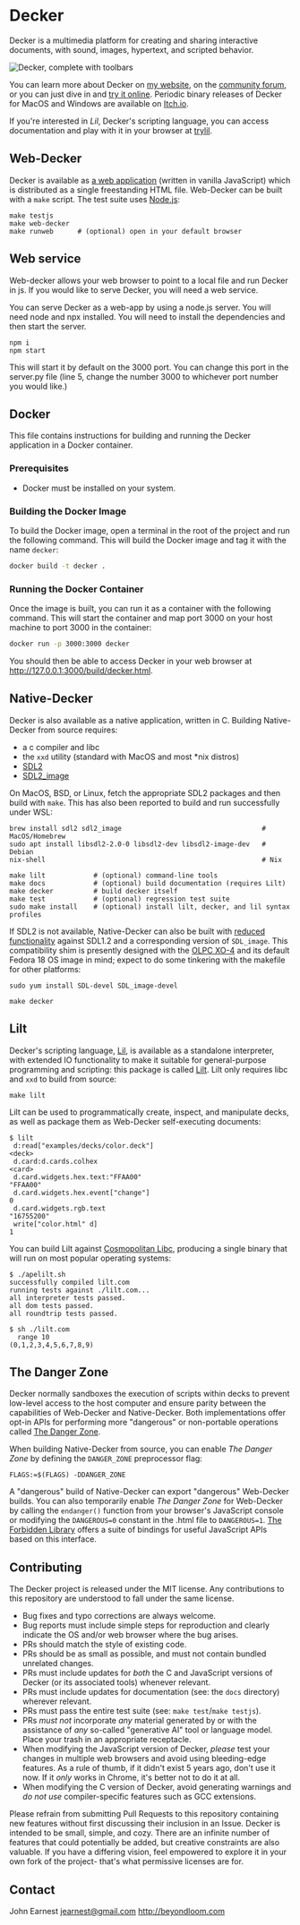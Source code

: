 Decker
======
Decker is a multimedia platform for creating and sharing interactive documents, with sound, images, hypertext, and scripted behavior.

![Decker, complete with toolbars](images/wings.gif)

You can learn more about Decker on [my website](http://beyondloom.com/decker/), on the [community forum](https://internet-janitor.itch.io/decker/community), or you can just dive in and [try it online](http://beyondloom.com/decker/tour.html). Periodic binary releases of Decker for MacOS and Windows are available on [Itch.io](https://internet-janitor.itch.io/decker).

If you're interested in _Lil_, Decker's scripting language, you can access documentation and play with it in your browser at [trylil](http://beyondloom.com/tools/trylil.html).


Web-Decker
----------
Decker is available as [a web application](http://beyondloom.com/decker/tour.html) (written in vanilla JavaScript) which is distributed as a single freestanding HTML file. Web-Decker can be built with a `make` script. The test suite uses [Node.js](https://nodejs.org/en/):

```
make testjs
make web-decker
make runweb      # (optional) open in your default browser
```

Web service
-----------
Web-decker allows your web browser to point to a local file and run Decker in js.  If you would like to serve Decker, you will need a web service.

You can serve Decker as a web-app by using a node.js server.  You will need node and npx installed.  You will need to install the dependencies and then start the server.

```
npm i
npm start
```

This will start it by default on the 3000 port.  You can change this port in the server.py file (line 5, change the number 3000 to whichever port number you would like.)

Docker
------
This file contains instructions for building and running the Decker application in a Docker container.

### Prerequisites

- Docker must be installed on your system.

### Building the Docker Image

To build the Docker image, open a terminal in the root of the project and run the following command. This will build the Docker image and tag it with the name `decker`:

```bash
docker build -t decker .
```

### Running the Docker Container

Once the image is built, you can run it as a container with the following command. This will start the container and map port 3000 on your host machine to port 3000 in the container:

```bash
docker run -p 3000:3000 decker
```

You should then be able to access Decker in your web browser at http://127.0.0.1:3000/build/decker.html.

Native-Decker
-------------
Decker is also available as a native application, written in C. Building Native-Decker from source requires:

- a c compiler and libc
- the `xxd` utility (standard with MacOS and most *nix distros)
- [SDL2](https://www.libsdl.org/download-2.0.php)
- [SDL2_image](https://github.com/libsdl-org/SDL_image)

On MacOS, BSD, or Linux, fetch the appropriate SDL2 packages and then build with `make`. This has also been reported to build and run successfully under WSL:

```
brew install sdl2 sdl2_image                                   # MacOS/Homebrew
sudo apt install libsdl2-2.0-0 libsdl2-dev libsdl2-image-dev   # Debian
nix-shell                                                      # Nix

make lilt            # (optional) command-line tools
make docs            # (optional) build documentation (requires Lilt)
make decker          # build decker itself
make test            # (optional) regression test suite
sudo make install    # (optional) install lilt, decker, and lil syntax profiles
```

If SDL2 is not available, Native-Decker can also be built with [reduced functionality](c/io_sdl1.h) against SDL1.2 and a corresponding version of `SDL_image`. This compatibility shim is presently designed with the [OLPC XO-4](https://wiki.laptop.org/go/XO-4_Touch) and its default Fedora 18 OS image in mind; expect to do some tinkering with the makefile for other platforms:
```
sudo yum install SDL-devel SDL_image-devel

make decker
```


Lilt
----
Decker's scripting language, [Lil](http://beyondloom.com/tools/trylil.html), is available as a standalone interpreter, with extended IO functionality to make it suitable for general-purpose programming and scripting: this package is called [Lilt](http://beyondloom.com/decker/lilt.html). Lilt only requires libc and `xxd` to build from source:
```
make lilt
```

Lilt can be used to programmatically create, inspect, and manipulate decks, as well as package them as Web-Decker self-executing documents:
```
$ lilt
 d:read["examples/decks/color.deck"]
<deck>
 d.card:d.cards.colhex
<card>
 d.card.widgets.hex.text:"FFAA00"
"FFAA00"
 d.card.widgets.hex.event["change"]
0
 d.card.widgets.rgb.text
"16755200"
 write["color.html" d]
1
```

You can build Lilt against [Cosmopolitan Libc](https://github.com/jart/cosmopolitan), producing a single binary that will run on most popular operating systems:
```
$ ./apelilt.sh
successfully compiled lilt.com
running tests against ./lilt.com...
all interpreter tests passed.
all dom tests passed.
all roundtrip tests passed.

$ sh ./lilt.com
  range 10
(0,1,2,3,4,5,6,7,8,9)
```

The Danger Zone
---------------
Decker normally sandboxes the execution of scripts within decks to prevent low-level access to the host computer and ensure parity between the capabilities of Web-Decker and Native-Decker. Both implementations offer opt-in APIs for performing more "dangerous" or non-portable operations called [The Danger Zone](http://beyondloom.com/decker/decker.html#thedangerzone).

When building Native-Decker from source, you can enable _The Danger Zone_ by defining the `DANGER_ZONE` preprocessor flag:
```
FLAGS:=$(FLAGS) -DDANGER_ZONE
```

A "dangerous" build of Native-Decker can export "dangerous" Web-Decker builds. You can also temporarily enable _The Danger Zone_ for Web-Decker by calling the `endanger()` function from your browser's JavaScript console or modifying the `DANGEROUS=0` constant in the .html file to `DANGEROUS=1`. [The Forbidden Library](http://beyondloom.com/decker/forbidden.html) offers a suite of bindings for useful JavaScript APIs based on this interface.


Contributing
------------
The Decker project is released under the MIT license. Any contributions to this repository are understood to fall under the same license.

- Bug fixes and typo corrections are always welcome.
- Bug reports must include simple steps for reproduction and clearly indicate the OS and/or web browser where the bug arises.
- PRs should match the style of existing code.
- PRs should be as small as possible, and must not contain bundled unrelated changes.
- PRs must include updates for _both_ the C and JavaScript versions of Decker (or its associated tools) whenever relevant.
- PRs must include updates for documentation (see: the `docs` directory) wherever relevant.
- PRs must pass the entire test suite (see: `make test`/`make testjs`).
- PRs _must not_ incorporate _any_ material generated by or with the assistance of _any_ so-called "generative AI" tool or language model. Place your trash in an appropriate receptacle.
- When modifying the JavaScript version of Decker, _please_ test your changes in multiple web browsers and avoid using bleeding-edge features. As a rule of thumb, if it didn't exist 5 years ago, don't use it now. If it _only_ works in Chrome, it's better not to do it at all.
- When modifying the C version of Decker, avoid generating warnings and _do not use_ compiler-specific features such as GCC extensions.

Please refrain from submitting Pull Requests to this repository containing new features without first discussing their inclusion in an Issue. Decker is intended to be small, simple, and cozy. There are an infinite number of features that could potentially be added, but creative constraints are also valuable. If you have a differing vision, feel empowered to explore it in your own fork of the project- that's what permissive licenses are for.


Contact
-------
John Earnest
<jearnest@gmail.com>
<http://beyondloom.com>

